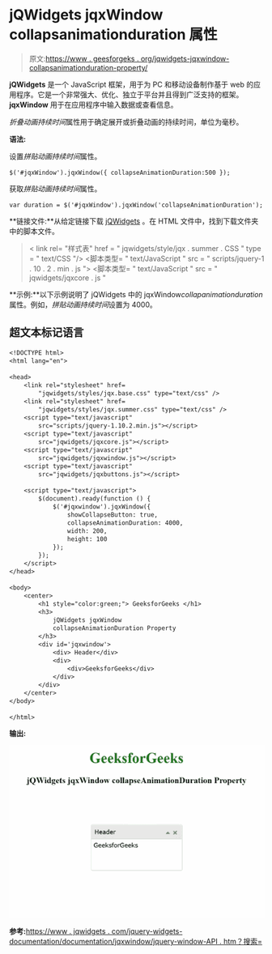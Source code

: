 # jQWidgets jqxWindow collapsanimationduration 属性

> 原文:[https://www . geesforgeks . org/jqwidgets-jqxwindow-collapsanimationduration-property/](https://www.geeksforgeeks.org/jqwidgets-jqxwindow-collapseanimationduration-property/)

**jQWidgets** 是一个 JavaScript 框架，用于为 PC 和移动设备制作基于 web 的应用程序。它是一个非常强大、优化、独立于平台并且得到广泛支持的框架。 **jqxWindow** 用于在应用程序中输入数据或查看信息。

*折叠动画持续时间*属性用于确定展开或折叠动画的持续时间，单位为毫秒。

**语法:**

设置*拼贴动画持续时间*属性。

```
$('#jqxWindow').jqxWindow({ collapseAnimationDuration:500 });  
```

获取*拼贴动画持续时间*属性。

```
var duration = $('#jqxWindow').jqxWindow('collapseAnimationDuration'); 
```

**链接文件:**从给定链接下载 [jQWidgets](https://www.jqwidgets.com/download/) 。在 HTML 文件中，找到下载文件夹中的脚本文件。

> <link rel="”stylesheet”" href="”jqwidgets/styles/jqx.base.css”" type="”text/css”">
> < link rel= "样式表" href = " jqwidgets/style/jqx . summer . CSS " type = " text/CSS "/>
> <脚本类型= " text/JavaScript " src = " scripts/jquery-1 . 10 . 2 . min . js "></脚本>
> <脚本类型= " text/JavaScript " src = " jqwidgets/jqxcore . js "

**示例:**以下示例说明了 jQWidgets 中的 jqxWindow*collapanimationduration*属性。例如，*拼贴动画持续时间*设置为 4000。

## 超文本标记语言

```
<!DOCTYPE html>
<html lang="en">

<head>
    <link rel="stylesheet" href=
        "jqwidgets/styles/jqx.base.css" type="text/css" />
    <link rel="stylesheet" href=
        "jqwidgets/styles/jqx.summer.css" type="text/css" />
    <script type="text/javascript" 
        src="scripts/jquery-1.10.2.min.js"></script>
    <script type="text/javascript" 
        src="jqwidgets/jqxcore.js"></script>
    <script type="text/javascript" 
        src="jqwidgets/jqxwindow.js"></script>
    <script type="text/javascript" 
        src="jqwidgets/jqxbuttons.js"></script>

    <script type="text/javascript">
        $(document).ready(function () {
            $('#jqxwindow').jqxWindow({
                showCollapseButton: true,
                collapseAnimationDuration: 4000,
                width: 200,
                height: 100
            });
        });
    </script>
</head>

<body>
    <center>
        <h1 style="color:green;"> GeeksforGeeks </h1>
        <h3> 
            jQWidgets jqxWindow 
            collapseAnimationDuration Property 
        </h3>
        <div id='jqxwindow'>
            <div> Header</div>
            <div>
                <div>GeeksforGeeks</div>
            </div>
        </div>
    </center>
</body>

</html>
```

**输出:**

![](img/14e690267a42ebe5d3ad1502308a5456.png)

**参考:**[https://www . jqwidgets . com/jquery-widgets-documentation/documentation/jqxwindow/jquery-window-API . htm？搜索=](https://www.jqwidgets.com/jquery-widgets-documentation/documentation/jqxwindow/jquery-window-api.htm?search=)